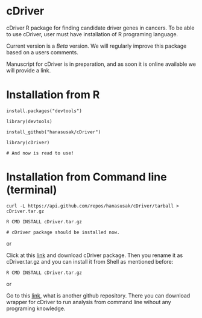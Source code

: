 # cDriver
cDriver R package for finding candidate driver genes in cancers. To be able to use cDriver, user must have installation of R programing language.

Current version is a *Beta* version. We will regularly improve this package based on a users comments.

Manuscript for cDriver is in preparation, and as soon it is online available we will provide a link.


# Installation from R

```Rscript
install.packages("devtools")

library(devtools)

install_github("hanasusak/cDriver")

library(cDriver)

# And now is read to use!
```

# Installation from Command line (terminal)
```Shell
curl -L https://api.github.com/repos/hanasusak/cDriver/tarball > cDriver.tar.gz

R CMD INSTALL cDriver.tar.gz

# cDriver package should be installed now.
```

or

Click at this [link](https://api.github.com/repos/hanasusak/cDriver/tarball) and download cDriver package.
Then you rename it as cDriver.tar.gz and you can install it from Shell as mentioned before:
```Shell
R CMD INSTALL cDriver.tar.gz

```

or

Go to this [link](https://github.com/hanasusak/cDriver_tools), what is another github repository.
There you can download wrapper for cDriver to run analysis from command line wihout any programing knowledge.

